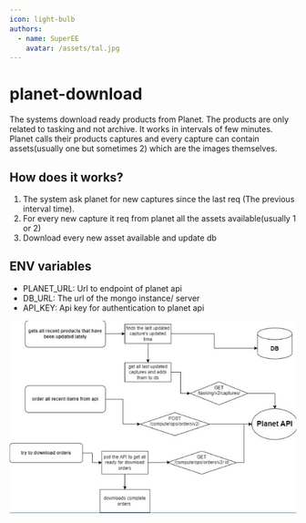 ```yaml
---
icon: light-bulb
authors:
  - name: SuperEE
    avatar: /assets/tal.jpg
---
```



# planet-download

The systems download ready products from Planet. The products are only related to tasking and not archive. It works in intervals of few minutes.
Planet calls their products captures and every capture can contain assets(usually one but sometimes 2) which are the images themselves.

## How does it works?

1. The system ask planet for new captures since the last req (The previous interval time).
2. For every new capture it req from planet all the assets available(usually 1 or 2)
3. Download every new asset available and update db

## ENV variables

- PLANET_URL: Url to endpoint of planet api
- DB_URL: The url of the mongo instance/ server
- API_KEY: Api key for authentication to planet api

![Planet download interval](/assets/planet-download-proccess.jpg)
